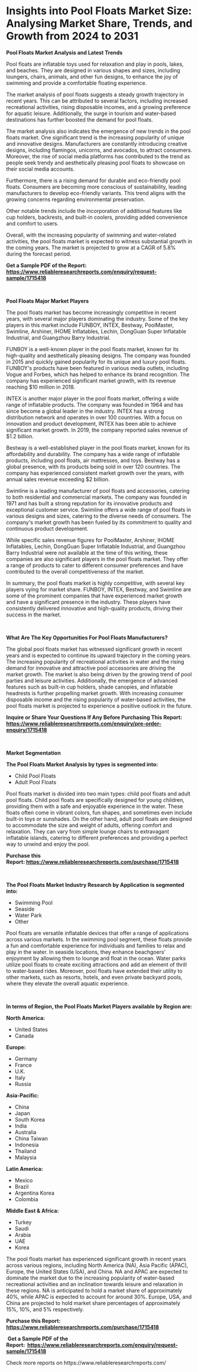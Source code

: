 <p><h1>Insights into Pool Floats Market Size: Analysing Market Share, Trends, and Growth from 2024 to 2031</h1></p><p><strong>Pool Floats Market Analysis and Latest Trends</strong></p>
<p><p>Pool floats are inflatable toys used for relaxation and play in pools, lakes, and beaches. They are designed in various shapes and sizes, including loungers, chairs, animals, and other fun designs, to enhance the joy of swimming and provide a comfortable floating experience.</p><p>The market analysis of pool floats suggests a steady growth trajectory in recent years. This can be attributed to several factors, including increased recreational activities, rising disposable incomes, and a growing preference for aquatic leisure. Additionally, the surge in tourism and water-based destinations has further boosted the demand for pool floats.</p><p>The market analysis also indicates the emergence of new trends in the pool floats market. One significant trend is the increasing popularity of unique and innovative designs. Manufacturers are constantly introducing creative designs, including flamingos, unicorns, and avocados, to attract consumers. Moreover, the rise of social media platforms has contributed to the trend as people seek trendy and aesthetically pleasing pool floats to showcase on their social media accounts.</p><p>Furthermore, there is a rising demand for durable and eco-friendly pool floats. Consumers are becoming more conscious of sustainability, leading manufacturers to develop eco-friendly variants. This trend aligns with the growing concerns regarding environmental preservation.</p><p>Other notable trends include the incorporation of additional features like cup holders, backrests, and built-in coolers, providing added convenience and comfort to users.</p><p>Overall, with the increasing popularity of swimming and water-related activities, the pool floats market is expected to witness substantial growth in the coming years. The market is projected to grow at a CAGR of 5.8% during the forecast period.</p></p>
<p><strong>Get a Sample PDF of the Report:&nbsp; <a href="https://www.reliableresearchreports.com/enquiry/request-sample/1715418">https://www.reliableresearchreports.com/enquiry/request-sample/1715418</a></strong></p>
<p>&nbsp;</p>
<p><strong>Pool Floats Major Market Players</strong></p>
<p><p>The pool floats market has become increasingly competitive in recent years, with several major players dominating the industry. Some of the key players in this market include FUNBOY, INTEX, Bestway, PoolMaster, Swimline, Arshiner, IHOME Inflatables, Lechin, DongGuan Super Inflatable Industrial, and Guangzhou Barry Industrial.</p><p>FUNBOY is a well-known player in the pool floats market, known for its high-quality and aesthetically pleasing designs. The company was founded in 2015 and quickly gained popularity for its unique and luxury pool floats. FUNBOY's products have been featured in various media outlets, including Vogue and Forbes, which has helped to enhance its brand recognition. The company has experienced significant market growth, with its revenue reaching $10 million in 2018. </p><p>INTEX is another major player in the pool floats market, offering a wide range of inflatable products. The company was founded in 1964 and has since become a global leader in the industry. INTEX has a strong distribution network and operates in over 100 countries. With a focus on innovation and product development, INTEX has been able to achieve significant market growth. In 2019, the company reported sales revenue of $1.2 billion.</p><p>Bestway is a well-established player in the pool floats market, known for its affordability and durability. The company has a wide range of inflatable products, including pool floats, air mattresses, and toys. Bestway has a global presence, with its products being sold in over 120 countries. The company has experienced consistent market growth over the years, with annual sales revenue exceeding $2 billion.</p><p>Swimline is a leading manufacturer of pool floats and accessories, catering to both residential and commercial markets. The company was founded in 1971 and has built a strong reputation for its innovative products and exceptional customer service. Swimline offers a wide range of pool floats in various designs and sizes, catering to the diverse needs of consumers. The company's market growth has been fueled by its commitment to quality and continuous product development.</p><p>While specific sales revenue figures for PoolMaster, Arshiner, IHOME Inflatables, Lechin, DongGuan Super Inflatable Industrial, and Guangzhou Barry Industrial were not available at the time of this writing, these companies are also significant players in the pool floats market. They offer a range of products to cater to different consumer preferences and have contributed to the overall competitiveness of the market.</p><p>In summary, the pool floats market is highly competitive, with several key players vying for market share. FUNBOY, INTEX, Bestway, and Swimline are some of the prominent companies that have experienced market growth and have a significant presence in the industry. These players have consistently delivered innovative and high-quality products, driving their success in the market.</p></p>
<p>&nbsp;</p>
<p><strong>What Are The Key Opportunities For Pool Floats Manufacturers?</strong></p>
<p><p>The global pool floats market has witnessed significant growth in recent years and is expected to continue its upward trajectory in the coming years. The increasing popularity of recreational activities in water and the rising demand for innovative and attractive pool accessories are driving the market growth. The market is also being driven by the growing trend of pool parties and leisure activities. Additionally, the emergence of advanced features such as built-in cup holders, shade canopies, and inflatable headrests is further propelling market growth. With increasing consumer disposable income and the rising popularity of water-based activities, the pool floats market is projected to experience a positive outlook in the future.</p></p>
<p><strong>Inquire or Share Your Questions If Any Before Purchasing This Report: <a href="https://www.reliableresearchreports.com/enquiry/pre-order-enquiry/1715418">https://www.reliableresearchreports.com/enquiry/pre-order-enquiry/1715418</a></strong></p>
<p>&nbsp;</p>
<p><strong>Market Segmentation</strong></p>
<p><strong>The Pool Floats Market Analysis by types is segmented into:</strong></p>
<p><ul><li>Child Pool Floats</li><li>Adult Pool Floats</li></ul></p>
<p><p>Pool floats market is divided into two main types: child pool floats and adult pool floats. Child pool floats are specifically designed for young children, providing them with a safe and enjoyable experience in the water. These floats often come in vibrant colors, fun shapes, and sometimes even include built-in toys or sunshades. On the other hand, adult pool floats are designed to accommodate the size and weight of adults, offering comfort and relaxation. They can vary from simple lounge chairs to extravagant inflatable islands, catering to different preferences and providing a perfect way to unwind and enjoy the pool.</p></p>
<p><strong>Purchase this Report:&nbsp;<a href="https://www.reliableresearchreports.com/purchase/1715418">https://www.reliableresearchreports.com/purchase/1715418</a></strong></p>
<p>&nbsp;</p>
<p><strong>The Pool Floats Market Industry Research by Application is segmented into:</strong></p>
<p><ul><li>Swimming Pool</li><li>Seaside</li><li>Water Park</li><li>Other</li></ul></p>
<p><p>Pool floats are versatile inflatable devices that offer a range of applications across various markets. In the swimming pool segment, these floats provide a fun and comfortable experience for individuals and families to relax and play in the water. In seaside locations, they enhance beachgoers' enjoyment by allowing them to lounge and float in the ocean. Water parks utilize pool floats to create exciting attractions and add an element of thrill to water-based rides. Moreover, pool floats have extended their utility to other markets, such as resorts, hotels, and even private backyard pools, where they elevate the overall aquatic experience.</p></p>
<p>&nbsp;</p>
<p><strong>In terms of Region, the Pool Floats Market Players available by Region are:</strong></p>
<p>
    <p> <strong> North America: </strong>
        <ul>
            <li>United States</li>
            <li>Canada</li>
        </ul>
        </p> 
    <p> <strong> Europe: </strong>
        <ul>
            <li>Germany</li>
            <li>France</li>
            <li>U.K.</li>
            <li>Italy</li>
            <li>Russia</li>
        </ul>
        </p> 
    <p> <strong> Asia-Pacific: </strong>
        <ul>
            <li>China</li>
            <li>Japan</li>
            <li>South Korea</li>
            <li>India</li>
            <li>Australia</li>
            <li>China Taiwan</li>
            <li>Indonesia</li>
            <li>Thailand</li>
            <li>Malaysia</li>
        </ul>
        </p> 
    <p> <strong> Latin America: </strong>
        <ul>
            <li>Mexico</li>
            <li>Brazil</li>
            <li>Argentina Korea</li>
            <li>Colombia</li>
        </ul>
        </p> 
    <p> <strong> Middle East & Africa: </strong>
        <ul>
            <li>Turkey</li>
            <li>Saudi</li>
            <li>Arabia</li>
            <li>UAE</li>
            <li>Korea</li>
        </ul>
    </p>
    </p>
<p><p>The pool floats market has experienced significant growth in recent years across various regions, including North America (NA), Asia Pacific (APAC), Europe, the United States (USA), and China. NA and APAC are expected to dominate the market due to the increasing popularity of water-based recreational activities and an inclination towards leisure and relaxation in these regions. NA is anticipated to hold a market share of approximately 40%, while APAC is expected to account for around 30%. Europe, USA, and China are projected to hold market share percentages of approximately 15%, 10%, and 5% respectively.</p></p>
<p><strong>Purchase this Report: <a href="https://www.reliableresearchreports.com/purchase/1715418">https://www.reliableresearchreports.com/purchase/1715418</a></strong></p>
<p>&nbsp;<strong>Get a Sample PDF of the Report:&nbsp;&nbsp;<a href="https://www.reliableresearchreports.com/enquiry/request-sample/1715418">https://www.reliableresearchreports.com/enquiry/request-sample/1715418</a></strong></p>
<p><strong></strong></p>
<p>Check more reports on https://www.reliableresearchreports.com/</p>